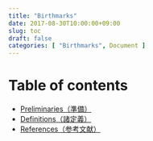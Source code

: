 ```yaml
---
title: "Birthmarks"
date: 2017-08-30T10:00:00+09:00
slug: toc
draft: false
categories: [ "Birthmarks", Document ]
---
```


# Table of contents

* [Preliminaries（準備）](../preliminaries)
* [Definitions（諸定義）](../definitions)
* [References（参考文献）](../references)
